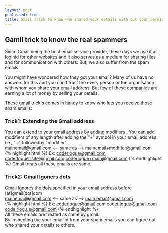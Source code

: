 ```yaml
---
layout: post
published: true
title: Gmail Trick to know who shared your details with out your permission
---
```


## Gamil trick to know the real spammers
Since Gmail being the best email service provider, these days we use it as loginid for other websites and it also serves as a medium for sharing files and for communication with others. But, we also suffer from the spam emails.

You might have wondered how they got your email? Many of us have no answers for this and you can't trust the every person or the organisation with whom you share your email address. But few of these companies are earning a lot of money by selling your details.

These gmail trick's comes in handy to know who lets you receive those spam emails:

### Trick1: Extending the Gmail address
You can extend to your gmail address by adding modifiers .
You can add modifiers of any length after adding the "+" symbol in your email address i.e., "+" followedby "modifier".    
mainemail@gmail.com <-- same as --> mainemail+modifier@gmail.com <br/>
{% highlight html %}
Ex:
    coderlogue@gmail.com 
    coderlogue+site@gmail.com 
    coderlogue+main@gmail.com 
{% endhighlight %}
Gmail treats all these emails are same. <br/>

### Trick2: Gmail Igoners dots
Gmail Ignores the dots specified in your email address before [at]gmail[dot]com <br/>
mainemail@gmail.com <-- same as --> main.email@gmail.com <br/>
{% highlight html %}
Ex: 
    coderlogue@gmail.com
    coder.logue@gmail.com 
    code.rlog.ue@gmail.com
{% endhighlight %}  
All these emails are treated as same by gmail. <br/>
By inspecting the your email id from your spam emails you can figure out who shared your details to others.     
    
       







